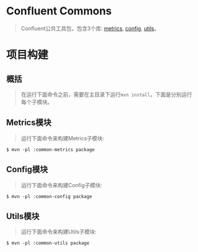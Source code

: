 
# Confluent Commons

> Confluent公共工具包，包含3个库: [metrics](metrics), [config](config), [utils](utils)。


# 项目构建

## 概括

> 在运行下面命令之前，需要在主目录下运行`mvn install`，下面是分别运行每个子模块。

## Metrics模块

> 运行下面命令来构建Metrics子模块:

    $ mvn -pl :common-metrics package


## Config模块

> 运行下面命令来构建Config子模块:

    $ mvn -pl :common-config package


## Utils模块

> 运行下面命令来构建Utils子模块:

    $ mvn -pl :common-utils package
